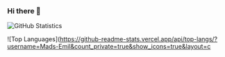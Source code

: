 ### Hi there 👋

![GitHub Statistics](https://github-readme-stats.vercel.app/api?username=Mads-Emil&count_private=true&show_icons=true&include_all_commits=true)

![Top Languages](https://github-readme-stats.vercel.app/api/top-langs/?username=Mads-Emil&count_private=true&show_icons=true&layout=c
